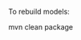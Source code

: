 To rebuild models:

mvn clean package

<!-- TODO: Provide a link to where these schemas are found on hl7 -->